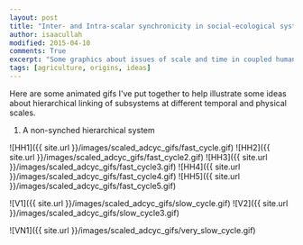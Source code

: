 ```yaml
---
layout: post
title: "Inter- and Intra-scalar synchronicity in social-ecological systems"
author: isaacullah
modified: 2015-04-10
comments: True
excerpt: "Some graphics about issues of scale and time in coupled human-natural systems"
tags: [agriculture, origins, ideas]
---
```


Here are some animated gifs I've put together to help illustrate some ideas about hierarchical linking of subsystems at different temporal and physical scales.

1) A non-synched hierarchical system

![HH1]({{ site.url }}/images/scaled_adcyc_gifs/fast_cycle.gif) ![HH2]({{ site.url }}/images/scaled_adcyc_gifs/fast_cycle2.gif) ![HH3]({{ site.url }}/images/scaled_adcyc_gifs/fast_cycle3.gif) ![HH4]({{ site.url }}/images/scaled_adcyc_gifs/fast_cycle4.gif) ![HH5]({{ site.url }}/images/scaled_adcyc_gifs/fast_cycle5.gif)

![V1]({{ site.url }}/images/scaled_adcyc_gifs/slow_cycle.gif) ![V2]({{ site.url }}/images/scaled_adcyc_gifs/slow_cycle3.gif)

![VN1]({{ site.url }}/images/scaled_adcyc_gifs/very_slow_cycle.gif)


